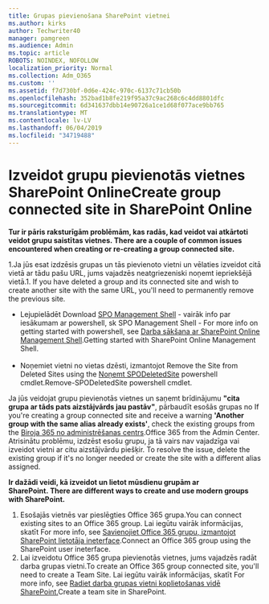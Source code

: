 ```yaml
---
title: Grupas pievienošana SharePoint vietnei
ms.author: kirks
author: Techwriter40
manager: pamgreen
ms.audience: Admin
ms.topic: article
ROBOTS: NOINDEX, NOFOLLOW
localization_priority: Normal
ms.collection: Adm_O365
ms.custom: ''
ms.assetid: f7d730bf-0d6e-424c-970c-6137c71cb50b
ms.openlocfilehash: 352bad1b8fe219f95a37c9ac268c6c4dd8801dfc
ms.sourcegitcommit: 6d341637dbb14e90726a1ce1d68f077ace9bb765
ms.translationtype: MT
ms.contentlocale: lv-LV
ms.lasthandoff: 06/04/2019
ms.locfileid: "34719488"
---
```

# <a name="create-group-connected-site-in-sharepoint-online"></a><span data-ttu-id="d1606-102">Izveidot grupu pievienotās vietnes SharePoint Online</span><span class="sxs-lookup"><span data-stu-id="d1606-102">Create group connected site in SharePoint Online</span></span>

<p><span data-ttu-id="d1606-103"><strong>Tur ir pāris raksturīgām problēmām, kas radās, kad veidot vai atkārtoti veidot grupu saistītas vietnes.&nbsp;</strong></span><span class="sxs-lookup"><span data-stu-id="d1606-103"><strong>There are a couple of common issues encountered when creating or re-creating a group connected site.&nbsp;</strong></span></span></p>  <p><span data-ttu-id="d1606-104">1.Ja jūs esat izdzēsis grupas un tās pievienoto vietni un vēlaties izveidot citā vietā ar tādu pašu URL, jums vajadzēs neatgriezeniski noņemt iepriekšējā vietā.</span><span class="sxs-lookup"><span data-stu-id="d1606-104">1. If you have deleted a group and its connected site and wish to create another site with the same URL, you'll need to permanently remove the previous site.</span></span></p>  <ul>  <li><span data-ttu-id="d1606-105">Lejupielādēt <a title="SPO pārvaldības čaulu</span><span class="sxs-lookup"><span data-stu-id="d1606-105">Download <a title="SPO Management Shell</span></span>" href="https://support.office.com/en-ie/article/introduction-to-the-sharepoint-online-management-shell-c16941c3-19b4-4710-8056-34c034493429"><span data-ttu-id="d1606-106">SPO Management Shell</a> - vairāk info par iesākumam ar powershell, sk <a title="iesākumam ar SharePoint Online Management Shell</span><span class="sxs-lookup"><span data-stu-id="d1606-106">SPO Management Shell</a> - For more info on getting started with powershell, see <a title="Getting started with SharePoint Online Management Shell</span></span>" href="https://docs.microsoft.com/en-us/powershell/module/sharepoint-online/remove-sposite?view=sharepoint-ps"><span data-ttu-id="d1606-107">Darba sākšana ar SharePoint Online Management Shell</a>.</span><span class="sxs-lookup"><span data-stu-id="d1606-107">Getting started with SharePoint Online Management Shell</a>.</span></span> <br /><br /></li>  <li><span data-ttu-id="d1606-108">Noņemiet vietni no vietas dzēsti, izmantojot <a title="noņemt SPODeletedSite</span><span class="sxs-lookup"><span data-stu-id="d1606-108">Remove the Site from Deleted Sites using the <a title="Remove-SPODeletedSite</span></span>" href="https://docs.microsoft.com/en-us/powershell/module/sharepoint-online/remove-sposite?view=sharepoint-ps"><span data-ttu-id="d1606-109">Noņemt SPODeletedSite</a> powershell cmdlet.</span><span class="sxs-lookup"><span data-stu-id="d1606-109">Remove-SPODeletedSite</a> powershell cmdlet.</span></span></li>  </ul>  <p><span data-ttu-id="d1606-110">Ja jūs veidojat grupu pievienotās vietnes un saņemt brīdinājumu <strong>"cita grupa ar tāds pats aizstājvārds jau pastāv"</strong>, pārbaudīt esošās grupas no <a title="Office 365 no Admin Center</span><span class="sxs-lookup"><span data-stu-id="d1606-110">If you're creating a group connected site and receive a warning <strong>'Another group with the same alias already exists'</strong>, check the existing groups from the <a title="Office 365 from the Admin Center</span></span>" href="https://admin.microsoft.com/Adminportal/Home?source=applauncher#/groups"><span data-ttu-id="d1606-111">Biroja 365 no administrēšanas centrs</a>.</span><span class="sxs-lookup"><span data-stu-id="d1606-111">Office 365 from the Admin Center</a>.</span></span> <span data-ttu-id="d1606-112">Atrisinātu problēmu, izdzēst esošu grupu, ja tā vairs nav vajadzīga vai izveidot vietni ar citu aizstājvārdu piešķir.&nbsp;</span><span class="sxs-lookup"><span data-stu-id="d1606-112">To resolve the issue, delete the existing group if it's no longer needed or create the site with a different alias assigned.&nbsp;</span></span></p>  <p><span data-ttu-id="d1606-113"><strong>Ir dažādi veidi, kā izveidot un lietot mūsdienu grupām ar SharePoint.&nbsp;</strong></span><span class="sxs-lookup"><span data-stu-id="d1606-113"><strong>There are different ways to create and use modern groups with SharePoint.&nbsp;</strong></span></span></p>  <ol>  <li><span data-ttu-id="d1606-114">Esošajās vietnēs var pieslēgties Office 365 grupa.</span><span class="sxs-lookup"><span data-stu-id="d1606-114">You can connect existing sites to an Office 365 group.</span></span> <span data-ttu-id="d1606-115">Lai iegūtu vairāk informācijas, skatīt <a title="Savienojiet Office 365 grupu, izmantojot SharePoint lietotāja ineterface</span><span class="sxs-lookup"><span data-stu-id="d1606-115">For more info, see <a title="Connect an Office 365 group using the SharePoint user ineterface</span></span>" href="https://docs.microsoft.com/en-us/sharepoint/dev/transform/modernize-connect-to-office365-group#connect-an-office-365-group-using-the-sharepoint-user-interface"><span data-ttu-id="d1606-116">Savienojiet Office 365 grupu, izmantojot SharePoint lietotāja ineterface</a>.</span><span class="sxs-lookup"><span data-stu-id="d1606-116">Connect an Office 365 group using the SharePoint user ineterface</a>.</span></span></li>  <li><span data-ttu-id="d1606-117">Lai izveidotu Office 365 grupa pievienotās vietnes, jums vajadzēs radāt darba grupas vietni.</span><span class="sxs-lookup"><span data-stu-id="d1606-117">To create an Office 365 group connected site, you'll need to create a Team Site.</span></span> <span data-ttu-id="d1606-118">Lai iegūtu vairāk informācijas, skatīt <a title="radiet darba grupas vietni koplietošanas vides SharePoint</span><span class="sxs-lookup"><span data-stu-id="d1606-118">For more info, see <a title="Create a team site in SharePoint</span></span>" href="https://support.office.com/en-us/article/create-a-team-site-in-sharepoint-ef10c1e7-15f3-42a3-98aa-b5972711777d"><span data-ttu-id="d1606-119">Radiet darba grupas vietni koplietošanas vidē SharePoint.</a></span><span class="sxs-lookup"><span data-stu-id="d1606-119">Create a team site in SharePoint.</a></span></span></li>  </ol>

